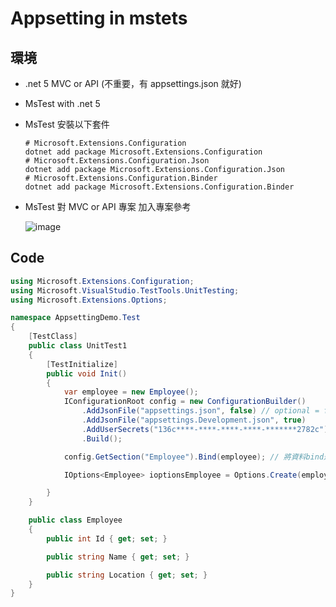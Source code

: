 # Appsetting in mstets

## 環境

- .net 5 MVC or API (不重要，有 appsettings.json 就好)

- MsTest with .net 5

- MsTest 安裝以下套件

  ```PM
  # Microsoft.Extensions.Configuration
  dotnet add package Microsoft.Extensions.Configuration
  # Microsoft.Extensions.Configuration.Json
  dotnet add package Microsoft.Extensions.Configuration.Json
  # Microsoft.Extensions.Configuration.Binder
  dotnet add package Microsoft.Extensions.Configuration.Binder
  ```

- MsTest 對 MVC or API 專案 加入專案參考

  ![image](https://user-images.githubusercontent.com/37999690/126445256-53ab8ad1-db96-4811-8410-aa6be15091b3.png)

## Code

```csharp
using Microsoft.Extensions.Configuration;
using Microsoft.VisualStudio.TestTools.UnitTesting;
using Microsoft.Extensions.Options;

namespace AppsettingDemo.Test
{
    [TestClass]
    public class UnitTest1
    {
        [TestInitialize]
        public void Init()
        {
            var employee = new Employee();
            IConfigurationRoot config = new ConfigurationBuilder()
                .AddJsonFile("appsettings.json", false) // optional = false 代表此檔案是必要的，如果檔案不存在的話就會報錯
                .AddJsonFile("appsettings.Development.json", true)
                .AddUserSecrets("136c****-****-****-****-*******2782c") // 參考csproj的UserSecretsId，沒有設定就不用
                .Build();

            config.GetSection("Employee").Bind(employee); // 將資料bind進model

            IOptions<Employee> ioptionsEmployee = Options.Create(employee); // 將model轉成IOptions<T>

        }
    }

    public class Employee
    {
        public int Id { get; set; }

        public string Name { get; set; }

        public string Location { get; set; }
    }
}

```
